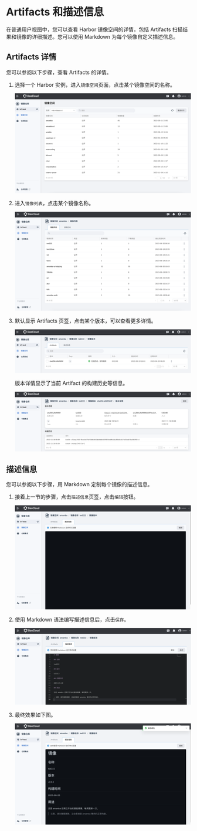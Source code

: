 # Artifacts 和描述信息

在普通用户视图中，您可以查看 Harbor 镜像空间的详情，包括 Artifacts 扫描结果和镜像的详细描述。您可以使用 Markdown 为每个镜像自定义描述信息。

## Artifacts 详情

您可以参阅以下步骤，查看 Artifacts 的详情。

1. 选择一个 Harbor 实例，进入`镜像空间`页面，点击某个镜像空间的名称。

    ![进入镜像空间](../images/desc01.png)

2. 进入`镜像列表`，点击某个镜像名称。

    ![镜像列表](../images/desc02.png)

3. 默认显示 Artifacts 页签，点击某个版本，可以查看更多详情。

    ![Artifacts](../images/desc03.png)

    版本详情显示了当前 Artifact 的构建历史等信息。

    ![Artifacts](../images/desc04.png)

## 描述信息

您可以参阅以下步骤，用 Markdown 定制每个镜像的描述信息。

1. 接着上一节的步骤，点击`描述信息`页签，点击`编辑`按钮。

    ![edit](../images/desc05.png)

2. 使用 Markdown 语法编写描述信息后，点击`保存`。

    ![save](../images/desc06.png)

3. 最终效果如下图。

    ![result](../images/desc07.png)
